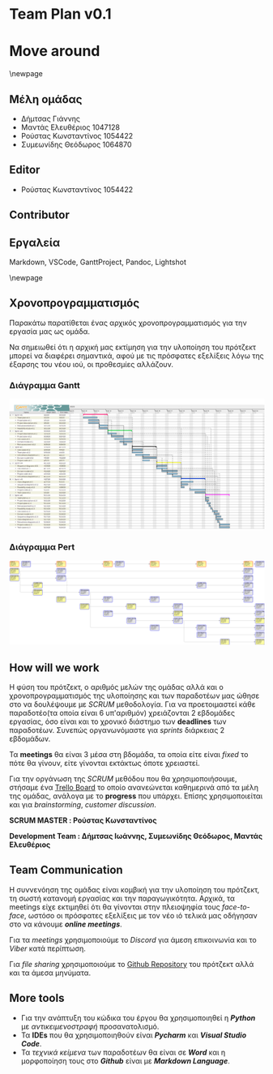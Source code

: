 # Team Plan v0.1
# Move around

\newpage

## Μέλη ομάδας
* Δήμτσας Γιάννης 
* Μαντάς Ελευθέριος 1047128
* Ρούστας Κωνσταντίνος 1054422
* Συμεωνίδης Θεόδωρος 1064870

## Editor
* Ρούστας Κωνσταντίνος 1054422

## Contributor

## Εργαλεία
Markdown, VSCode, GanttProject, Pandoc, Lightshot

\newpage

## Χρονοπρογραμματισμός
Παρακάτω παρατίθεται ένας αρχικός χρονοπρογραμματισμός για την εργασία μας ως ομάδα.

Να σημειωθεί ότι η αρχική μας εκτίμηση για την υλοποίηση του πρότζεκτ μπορεί να διαφέρει σημαντικά, αφού με τις πρόσφατες εξελίξεις λόγω της έξαρσης του νέου ιού, οι προθεσμίες αλλάζουν.

### Διάγραμμα Gantt
![Gantt chart](images/Team-plan-Gantt-chart.png)

### Διάγραμμα Pert
![Pert chart](images/Team-plan-Pert-chart.png)


## How will we work
Η φύση του πρότζεκτ, ο αριθμός μελών της ομάδας αλλά και ο χρονοπρογραμματισμός της υλοποίησης και των παραδοτέων μας ώθησε στο να δουλέψουμε με *SCRUM* μεθοδολογία. Για να προετοιμαστεί κάθε παραδοτέο(τα οποία είναι 6 υπ'αριθμόν) χρειάζονται 2 εβδομάδες εργασίας, όσο είναι και το χρονικό διάστημο των **deadlines** των παραδοτέων. Συνεπώς οργανωνόμαστε για *sprints* διάρκειας 2 εβδομάδων.

Τα **meetings** θα είναι 3 μέσα στη βδομάδα, τα οποία είτε είναι *fixed* το πότε θα γίνουν, είτε γίνονται εκτάκτως όποτε χρειαστεί.

Για την οργάνωση της *SCRUM* μεθόδου που θα χρησιμοποιήσουμε, στήσαμε ένα [Trello Board](https://trello.com/b/0cXG8Lum/software-engineering-project) το οποίο ανανεώνεται καθημερινά από τα μέλη της ομάδας, ανάλογα με το **progress** που υπάρχει. Επίσης χρησιμοποιείται και για *brainstorming*, *customer discussion*.

**SCRUM MASTER : Ρούστας Κωνσταντίνος**

**Development Team : Δήμτσας Ιωάννης, Συμεωνίδης Θεόδωρος, Μαντάς Ελευθέριος**

## Team Communication
Η συννενόηση της ομάδας είναι κομβική για την υλοποίηση του πρότζεκτ, τη σωστή κατανομή εργασίας και την παραγωγικότητα. Αρχικά, τα meetings είχε εκτιμηθεί ότι θα γίνονται στην πλειοψηφία τους *face-to-face*, ωστόσο οι πρόσφατες εξελίξεις με τον νέο ιό τελικά μας οδήγησαν στο να κάνουμε ***online meetings***.

Για τα *meetings* χρησιμοποιούμε το *Discord* για άμεση επικοινωνία και το *Viber* κατά περίπτωση.

Για *file sharing* χρησιμοποιούμε το [Github Repository](https://github.com/Elite-Build-Team/software-engineering-2020) του πρότζεκτ αλλά και τα άμεσα μηνύματα.

## More tools
* Για την ανάπτυξη του κώδικα του έργου θα χρησιμοποιηθεί η ***Python*** με *αντικειμενοστραφή* προσανατολισμό.
* Τα **IDEs** που θα χρησιμοποιηθούν είναι ***Pycharm*** και ***Visual Studio Code***.
* Τα *τεχνικά κείμενα* των παραδοτέων θα είναι σε ***Word*** και η μορφοποίηση τους στο ***Github*** είναι με ***Markdown Language***.